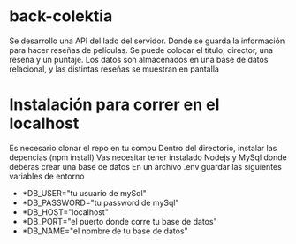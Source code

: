 # back-colektia
Se desarrollo una API del lado del servidor. Donde se guarda la información para hacer reseñas de películas. 
Se puede colocar el título, director, una reseña y un puntaje. Los datos son almacenados en una base de datos relacional,
y las distintas reseñas se muestran en pantalla

# Instalación para correr en el localhost
Es necesario clonar el repo en tu compu
Dentro del directorio, instalar las depencias (npm install)
Vas necesitar tener instalado Nodejs y MySql donde deberas crear una base de datos
En un archivo .env guardar las siguientes variables de entorno

- *DB_USER="tu usuario de mySql"
- *DB_PASSWORD="tu password de mySql"
- *DB_HOST="localhost"
- *DB_PORT="el puerto donde corre tu base de datos"
- *DB_NAME="el nombre de tu base de datos"
